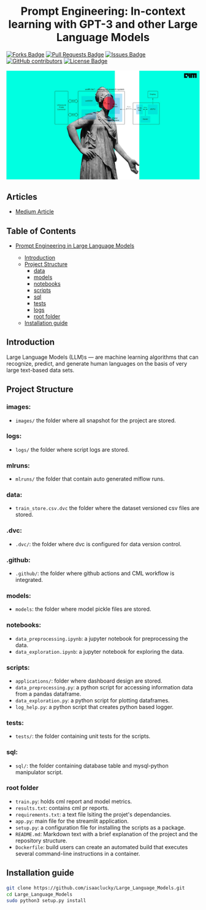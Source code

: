 <h1 align="center">Prompt Engineering: In-context learning with GPT-3 and other Large Language Models 
</h1>
<div>
<a href="https://github.com/isaaclucky/Large_Language_Models/network/members"><img src="https://img.shields.io/github/forks/isaaclucky/Large_Language_Models" alt="Forks Badge"/></a>
<a href="https://github.com/isaaclucky/Large_Language_Models/pulls"><img src="https://img.shields.io/github/issues-pr/isaaclucky/Large_Language_Models" alt="Pull Requests Badge"/></a>
<a href="https://github.com/isaaclucky/Large_Language_Models/issues"><img src="https://img.shields.io/github/issues/isaaclucky/Large_Language_Models" alt="Issues Badge"/></a>
<a href="https://github.com/isaaclucky/Large_Language_Models/graphs/contributors"><img alt="GitHub contributors" src="https://img.shields.io/github/contributors/isaaclucky/Large_Language_Models?color=2b9348"></a>
<a href="https://github.com/isaaclucky/Large_Language_Models/blob/main/LICENSE"><img src="https://img.shields.io/github/license/isaaclucky/Large_Language_Models?color=2b9348" alt="License Badge"/></a>
</div>


</br>
<img src="images/100t.jpg" name="">


## Articles
- [Medium Article](https://medium.com/)

## Table of Contents

* [Prompt Engineering in Large Language Models](#Large_Language_Models)

  - [Introduction](##Introduction)
  - [Project Structure](#project-structure)
    * [data](#data)
    * [models](#models)
    * [notebooks](#notebooks)
    * [scripts](#scripts)
    * [sql](#sql)
    * [tests](#tests)
    * [logs](#logs)
    * [root folder](#root-folder)
  - [Installation guide](#installation-guide)

## Introduction

Large Language Models (LLM)s — are machine learning algorithms that can recognize, predict, and generate human languages on the basis of very large text-based data sets.

## Project Structure

### images:

- `images/` the folder where all snapshot for the project are stored.

### logs:

- `logs/` the folder where script logs are stored.

### mlruns:
- `mlruns/` the folder that contain auto generated mlflow runs.
### data:

 - `train_store.csv.dvc` the folder where the dataset versioned csv files are stored.

### .dvc:
- `.dvc/`: the folder where dvc is configured for data version control.

### .github:

- `.github/`: the folder where github actions and CML workflow is integrated.

### models:
- `models`: the folder where model pickle files are stored.

### notebooks:

- `data_preprocessing.ipynb`: a jupyter notebook for preprocessing the data.
- `data_exploration.ipynb`: a jupyter notebook for exploring the data.


###  scripts:

- `applications/`: folder where dashboard design are stored.
- `data_preprocessing.py`:  a python script for accessing information data from a pandas dataframe.
- `data_exploration.py`: a python script for plotting dataframes.
- `log_help.py`: a python script that creates python based logger.
### tests:

- `tests/`: the folder containing unit tests for the scripts.

### sql:

- `sql/`: the folder containing database table and mysql-python manipulator script.
### root folder

- `train.py`: holds cml report and model metrics.
- `results.txt`: contains cml pr reports.
- `requirements.txt`: a text file lsiting the projet's dependancies.
- `app.py`: main file for the streamlit application.
- `setup.py`: a configuration file for installing the scripts as a package.
- `README.md`: Markdown text with a brief explanation of the project and the repository structure.
- `Dockerfile`: build users can create an automated build that executes several command-line instructions in a container.

## Installation guide

```bash
git clone https://github.com/isaaclucky/Large_Language_Models.git
cd Large_Language_Models
sudo python3 setup.py install
```
